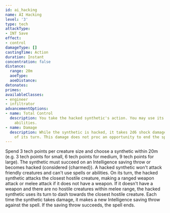 ```yaml
---
id: ai_hacking
name: AI Hacking
level: '3'
type: tech
attackType:
- INT Save
effect:
- control
damageType: []
castingTime: Action
duration: Instant
concentration: false
distance:
  range: 20m
  aoeType: 
  aoeDistance: 
detonates: 
primes: 
availableClasses:
- engineer
- infiltrator
advancementOptions:
- name: Total Control
  description: You take the hacked synthetic's action. You may use its spells and
    abilities.
- name: Damage
  description: While the synthetic is hacked, it takes 2d6 shock damage at the end
    of its turn. This damage does not proc an opportunity to end the spell.
---
```

Spend 3 tech points per creature size and choose a synthetic within 20m (e.g. 3 tech points for small, 6 tech points for medium, 9 tech points for large). The synthetic must succeed on an Intelligence saving throw or becomes hacked (considered {charmed}). A hacked synthetic won't attack friendly creatures and can't use spells or abilities.
On its turn, the hacked synthetic attacks the closest hostile creature, making a ranged weapon attack or melee attack if it does not have a weapon. If it doesn't have a weapon and there are no hostile creatures within melee range, the hacked synthetic uses its turn to dash towards the closest hostile creature.
Each time the synthetic takes damage, it makes a new Intelligence saving throw against the spell. If the saving throw succeeds, the spell ends.